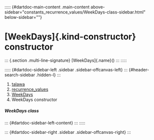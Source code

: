::::: {#dartdoc-main-content .main-content above-sidebar="constants_recurrence_values/WeekDays-class-sidebar.html" below-sidebar=""}
<div>

# [WeekDays]{.kind-constructor} constructor

</div>

::: {.section .multi-line-signature}
[WeekDays]{.name}()
:::
:::::

::::: {#dartdoc-sidebar-left .sidebar .sidebar-offcanvas-left}
::: {#header-search-sidebar .hidden-l}
:::

1.  [talawa](../../index.html)
2.  [recurrence_values](../../constants_recurrence_values/)
3.  [WeekDays](../../constants_recurrence_values/WeekDays-class.html)
4.  WeekDays constructor

##### WeekDays class

::: {#dartdoc-sidebar-left-content}
:::
:::::

::: {#dartdoc-sidebar-right .sidebar .sidebar-offcanvas-right}
:::
